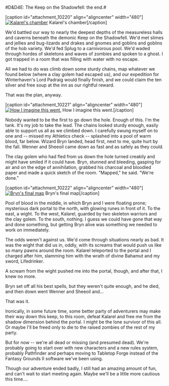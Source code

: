 #D&D4E: The Keep on the Shadowfell: the end.#

[caption id="attachment\_10220" align="aligncenter" width="480"][![](http://westkarana.com/wp-content/uploads/2012/06/1-FantasyGrounds-2012-06-27-21-24-30-36-480x328.jpg "Kalarel's chamber")](http://westkarana.com/wp-content/uploads/2012/06/1-FantasyGrounds-2012-06-27-21-24-30-36.jpg) Kalarel's chamber[/caption]

We'd battled our way to nearly the deepest depths of the measureless halls and caverns beneath the demonic Keep on the Shadowfell. We'd met slimes and jellies and bug-lizards and drakes and gnomes and goblins and goblins of the hob variety. We'd fed Splug to a carnivorous pool. We'd waded through hordes of skeletons and waves of zombies and spoken to a ghost. I got trapped in a room that was filling with water with no escape.

All we had to do was climb down some sturdy chains, map whatever we found below (where a clay golem had escaped us), and our expedition for Winterhaven's Lord Padraig would finally finish, and we could claim the ten silver and free soup at the inn as our rightful reward.

That was the plan, anyway.

[caption id="attachment\_10221" align="aligncenter" width="480"][![](http://westkarana.com/wp-content/uploads/2012/06/killthemall.png "How I imagine this went.")](http://westkarana.com/wp-content/uploads/2012/06/killthemall.png) How I imagine this went.[/caption]

Nobody wanted to be the first to go down the hole. Enough of this. I'm the tank. It's my job to take the lead. The chains looked sturdy enough, easily able to support us all as we climbed down. I carefully swung myself on to one and -- missed my Athletics check -- splashed into a pool of warm blood, far below. Wizard Bryn landed, head first, next to me, quite hurt by the fall. Wenner and Sheeoil came down as fast and as safely as they could.

The clay golem who had fled from us down the hole turned creakily and might have smiled if it could have. Bryn, stunned and bleeding, gasping for air and on the edge of annihilation, grabbed his charcoal and bloodied paper and made a quick sketch of the room. "Mapped," he said. "We're done."

[caption id="attachment\_10222" align="aligncenter" width="480"][![](http://westkarana.com/wp-content/uploads/2012/06/map.jpg "Bryn's final map")](http://westkarana.com/wp-content/uploads/2012/06/map.jpg) Bryn's final map[/caption]

Pool of blood in the middle, in which Bryn and I were floating prone; mysterious dark portal to the north, with glowing runes in front of it. To the east, a wight. To the west, Kalarel, guarded by two skeleton warriors and the clay golem. To the south, nothing. I guess we could have gone that way and done something, but getting Bryn alive was something we needed to work on immediately.

The odds weren't against us. We'd come through situations nearly as bad. It was the wight that did us in, oddly, with its screams that would push us like so many pawns around the room. Kalarel teleported to the portal and I charged after him, slamming him with the wrath of divine Bahamut and my sword, Lifedrinker.

A scream from the wight pushed me into the portal, though, and after that, I knew no more.

Bryn set off all his best spells, but they weren't quite enough, and he died, and then down went Wenner and Sheeoil and...

That was it.

Ironically, in some future time, some better party of adventurers may make their way down this keep, to this room, defeat Kalarel and free me from the shadow dimension behind the portal. I might be the lone survivor of this all. Or maybe I'll be freed only to die to the raised zombies of the rest of my party.

But for now -- we're all dead or missing (and presumed dead). We're probably going to start over with new characters and a new rules system, probably Pathfinder and perhaps moving to Tabletop Forge instead of the Fantasy Grounds II software we've been using.

Though our adventure ended badly, I still had an amazing amount of fun, and can't wait to start meeting again. Maybe we'll be a little more cautious this time....

